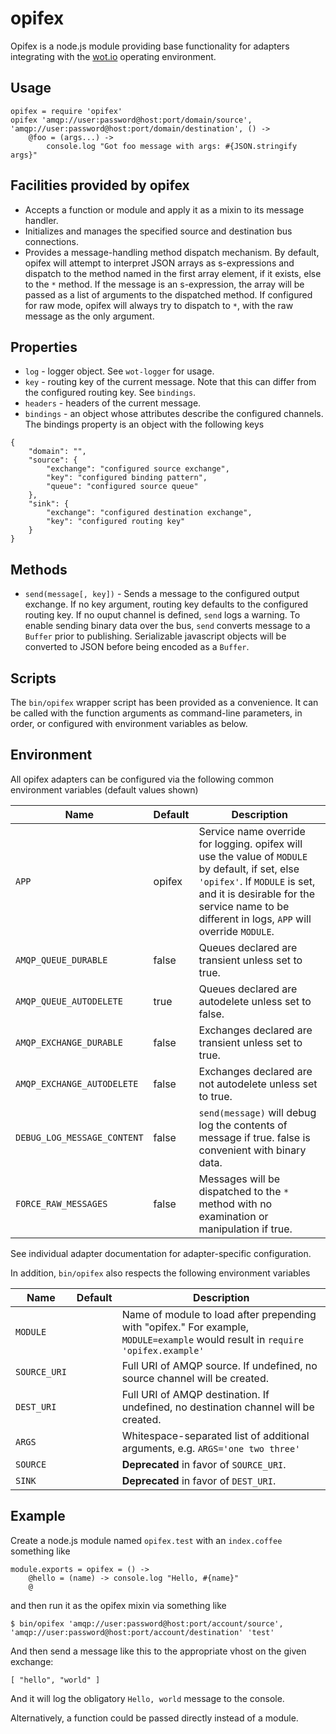 # opifex

Opifex is a node.js module providing base functionality for adapters integrating with the [wot.io](http://wot.io) operating environment.

## Usage

```
opifex = require 'opifex'
opifex 'amqp://user:password@host:port/domain/source', 'amqp://user:password@host:port/domain/destination', () ->
	@foo = (args...) ->
		console.log "Got foo message with args: #{JSON.stringify args}"
```

## Facilities provided by opifex

* Accepts a function or module and apply it as a mixin to its message handler.
* Initializes and manages the specified source and destination bus connections.
* Provides a message-handling method dispatch mechanism. By default, opifex will attempt to interpret JSON arrays as s-expressions and dispatch to the method named in the first array element, if it exists, else to the `*` method. If the message is an s-expression, the array will be passed as a list of arguments to the dispatched method. If configured for raw mode, opifex will always try to dispatch to `*`, with the raw message as the only argument.

## Properties

* `log` - logger object. See `wot-logger` for usage.
* `key` - routing key of the current message. Note that this can differ from the configured routing key. See `bindings`.
* `headers` - headers of the current message.
* `bindings` - an object whose attributes describe the configured channels. The bindings property is an object with the following keys
```
{
	"domain": "",
	"source": {
		"exchange": "configured source exchange",
		"key": "configured binding pattern",
		"queue": "configured source queue"
	},
	"sink": {
		"exchange": "configured destination exchange",
		"key": "configured routing key"
	}
}
```

## Methods

* `send(message[, key])` - Sends a message to the configured output exchange.
If no key argument, routing key defaults to the configured routing key.
If no ouput channel is defined, `send` logs a warning.
To enable sending binary data over the bus, `send` converts message to a `Buffer` prior to publishing.
Serializable javascript objects will be converted to JSON before being encoded as a `Buffer`.

## Scripts

The `bin/opifex` wrapper script has been provided as a convenience.
It can be called with the function arguments as command-line parameters, in order, or configured with environment variables as below.

## Environment

All opifex adapters can be configured via the following common environment variables (default values shown)

| Name | Default | Description |
| ---- | ------- | ----------- |
| `APP` | opifex | Service name override for logging. opifex will use the value of `MODULE` by default, if set, else `'opifex'`. If `MODULE` is set, and it is desirable for the service name to be different in logs, `APP` will override `MODULE`. |
| `AMQP_QUEUE_DURABLE` | false | Queues declared are transient unless set to true. |
| `AMQP_QUEUE_AUTODELETE` | true | Queues declared are autodelete unless set to false. |
| `AMQP_EXCHANGE_DURABLE` | false | Exchanges declared are transient unless set to true. |
| `AMQP_EXCHANGE_AUTODELETE` | false | Exchanges declared are not autodelete unless set to true. |
| `DEBUG_LOG_MESSAGE_CONTENT` | false | `send(message)` will debug log the contents of message if true. false is convenient with binary data. |
| `FORCE_RAW_MESSAGES` | false | Messages will be dispatched to the `*` method with no examination or manipulation if true. |

See individual adapter documentation for adapter-specific configuration.

In addition, `bin/opifex` also respects the following environment variables

| Name | Default | Description |
| ---- | ------- | ----------- |
| `MODULE` | | Name of module to load after prepending with "opifex." For example, `MODULE=example` would result in `require 'opifex.example'` |
| `SOURCE_URI` | | Full URI of AMQP source. If undefined, no source channel will be created. |
| `DEST_URI` | | Full URI of AMQP destination. If undefined, no destination channel will be created. |
| `ARGS` | | Whitespace-separated list of additional arguments, e.g. `ARGS='one two three'` |
| `SOURCE` | | **Deprecated** in favor of `SOURCE_URI`. |
| `SINK` | | **Deprecated**  in favor of `DEST_URI`. |

## Example

Create a node.js module named `opifex.test` with an `index.coffee` something like

```
module.exports = opifex = () ->
	@hello = (name) -> console.log "Hello, #{name}"
	@
```

and then run it as the opifex mixin via something like 


```
$ bin/opifex 'amqp://user:password@host:port/account/source', 'amqp://user:password@host:port/account/destination' 'test'
```

And then send a message like this to the appropriate vhost on the given exchange:

```
[ "hello", "world" ]
```

And it will log the obligatory `Hello, world` message to the console.

Alternatively, a function could be passed directly instead of a module.
